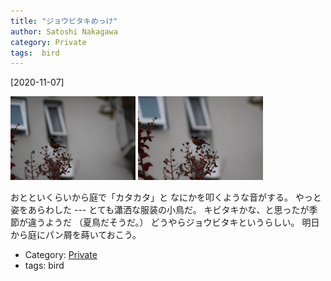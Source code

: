 ```yaml
---
title: "ジョウビタキめっけ"
author: Satoshi Nakagawa
category: Private
tags:  bird
---
```


[2020-11-07]  

<a href="/pict/2020-11-07-jobitaki-1.jpg"><img src="/pict/2020-11-07-jobitaki-1.jpg" alt="" width="200"/></a>
<a href="/pict/2020-11-07-jobitaki-2.jpg"><img src="/pict/2020-11-07-jobitaki-2.jpg" alt="" width="200"/></a>

 おとといくらいから庭で「カタカタ」と
なにかを叩くような音がする。
やっと姿をあらわした ---
とても瀟洒な服装の小鳥だ。
キビタキかな、と思ったが季節が違うようだ
（夏鳥だそうだ。）
どうやらジョウビタキというらしい。
明日から庭にパン屑を蒔いておこう。

- Category: [Private](/categories.html#Private)
- tags:  bird
